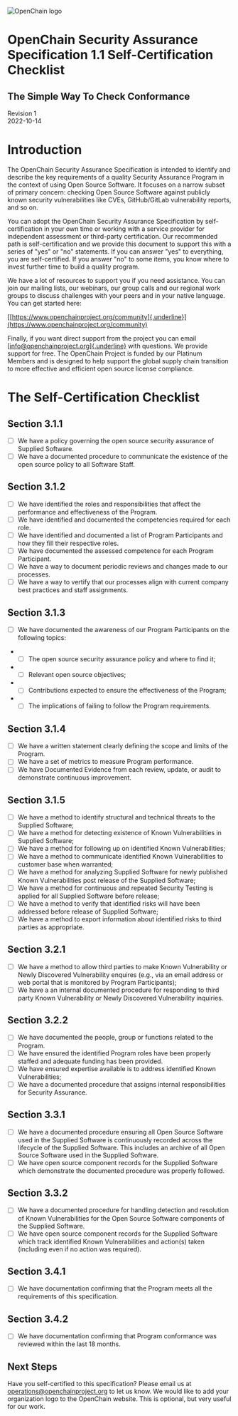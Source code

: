 ![](./media/image1.png "OpenChain logo")

# OpenChain Security Assurance Specification 1.1 Self-Certification Checklist
## The Simple Way To Check Conformance

Revision 1\
2022-10-14

# Introduction

The OpenChain Security Assurance Specification is intended to identify and describe the key requirements of a quality Security Assurance Program in the context of using Open Source Software. It focuses on a narrow subset of primary concern: checking Open Source Software against publicly known security vulnerabilities like CVEs, GitHub/GitLab vulnerability reports, and so on.

You can adopt the OpenChain Security Assurance Specification by self-certification in your own time or working with a service provider for independent assessment or third-party certification. Our recommended path is self-certification and we provide this document to support this with a series of "yes" or "no" statements. If you can answer "yes" to everything, you are self-certified. If you answer "no" to some items, you know where to invest further time to build a quality program.

We have a lot of resources to support you if you need assistance. You can join our mailing lists, our webinars, our group calls and our regional work groups to discuss challenges with your peers and in your native language. You can get started here:

[[https://www.openchainproject.org/community]{.underline}](https://www.openchainproject.org/community)

Finally, if you want direct support from the project you can email
[[info@openchainproject.org]{.underline}](mailto:info@openchainproject.org)
with questions. We provide support for free. The OpenChain Project is funded by our Platinum Members and is designed to help support the global supply chain transition to more effective and efficient open source license compliance.

# The Self-Certification Checklist

## Section 3.1.1

- [ ] We have a policy governing the open source security assurance of Supplied Software.
- [ ] We have a documented procedure to communicate the existence of the open source policy to all Software Staff.

## Section 3.1.2

- [ ] We have identified the roles and responsibilities that affect the performance and effectiveness of the Program.
- [ ] We have identified and documented the competencies required for each role.
- [ ] We have identified and documented a list of Program Participants and how they fill their respective roles.
- [ ] We have documented the assessed competence for each Program Participant.
- [ ] We have a way to document periodic reviews and changes made to our processes.
- [ ] We have a way to vertify that our processes align with current company best practices and staff assignments.

## Section 3.1.3

- [ ] We have documented the awareness of our Program Participants on the following topics:

- - [ ] The open source security assurance policy and where to find it;
- - [ ] Relevant open source objectives;
- - [ ] Contributions expected to ensure the effectiveness of the Program;
- - [ ] The implications of failing to follow the Program requirements.

## Section 3.1.4

- [ ] We have a written statement clearly defining the scope and limits of the Program.
- [ ] We have a set of metrics to measure Program performance.
- [ ] We have Documented Evidence from each review, update, or audit to demonstrate continuous improvement.

## Section 3.1.5

- [ ] We have a method to identify structural and technical threats to the Supplied Software;
- [ ] We have a method for detecting existence of Known Vulnerabilities in Supplied Software;
- [ ] We have a method for following up on identified Known Vulnerabilities;
- [ ] We have a method to communicate identified Known Vulnerabilities to customer base when warranted;
- [ ] We have a method for analyzing Supplied Software for newly published Known Vulnerabilities post release of the Supplied Software;
- [ ] We have a method for continuous and repeated Security Testing is applied for all Supplied Software before release;
- [ ] We have a method to verify that identified risks will have been addressed before release of Supplied Software;
- [ ] We have a method to export information about identified risks to third parties as appropriate.

## Section 3.2.1

- [ ] We have a method to allow third parties to make Known Vulnerability or Newly Discovered Vulnerability enquires (e.g., via an email address or web portal that is monitored by Program Participants);
- [ ] We have a an internal documented procedure for responding to third party Known Vulnerability or Newly Discovered Vulnerability inquiries.

## Section 3.2.2

- [ ] We have documented the people, group or functions related to the Program.
- [ ] We have ensured the identified Program roles have been properly staffed and adequate funding has been provided.
- [ ] We have ensured expertise available is to address identified Known Vulnerabilities;
- [ ] We have a documented procedure that assigns internal responsibilities for Security Assurance.

## Section 3.3.1

- [ ] We have a documented procedure ensuring all Open Source Software used in the Supplied Software is continuously recorded across the lifecycle of the Supplied Software. This includes an archive of all Open Source Software used in the Supplied Software.
- [ ] We have open source component records for the Supplied Software which demonstrate the documented procedure was properly followed.

## Section 3.3.2

- [ ] We have a documented procedure for handling detection and resolution of Known Vulnerabilities for the Open Source Software components of the Supplied Software.
- [ ] We have open source component records for the Supplied Software which track identified Known Vulnerabilities and action(s) taken (including even if no action was required).

## Section 3.4.1

- [ ] We have documentation confirming that the Program meets all the requirements of this specification.

## Section 3.4.2

- [ ] We have documentation confirming that Program conformance was reviewed within the last 18 months.

## Next Steps

Have you self-certified to this specification? Please email us at [operations@openchainproject.org](mailto:operations@openchainproject.org) to let us know. We would like to add your organization logo to the OpenChain website. This is optional, but very useful for our work.
